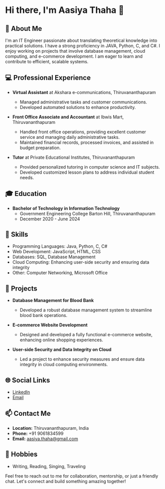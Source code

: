 # Hi there, I'm Aasiya Thaha 👋

## 🚀 About Me

I'm an IT Engineer passionate about translating theoretical knowledge into practical solutions. I have a strong proficiency in JAVA, Python, C, and C#. I enjoy working on projects that involve database management, cloud computing, and e-commerce development. I am eager to learn and contribute to efficient, scalable systems.

## 💻 Professional Experience

- **Virtual Assistant** at Akshara e-communications, Thiruvananthapuram
  - Managed administrative tasks and customer communications.
  - Developed automated solutions to enhance productivity.

- **Front Office Associate and Accountant** at Ibwis Mart, Thiruvananthapuram
  - Handled front office operations, providing excellent customer service and managing daily administrative tasks.
  - Maintained financial records, processed invoices, and assisted in budget preparation.

- **Tutor** at Private Educational Institutes, Thiruvananthapuram
  - Provided personalized tutoring in computer science and IT subjects.
  - Developed customized lesson plans to address individual student needs.

## 🎓 Education

- **Bachelor of Technology in Information Technology**
  - Government Engineering College Barton Hill, Thiruvananthapuram
  - December 2020 - June 2024

## 🔧 Skills

- Programming Languages: Java, Python, C, C#
- Web Development: JavaScript, HTML, CSS
- Databases: SQL, Database Management
- Cloud Computing: Enhancing user-side security and ensuring data integrity
- Other: Computer Networking, Microsoft Office

## 🌟 Projects

- **Database Management for Blood Bank**
  - Developed a robust database management system to streamline blood bank operations.

- **E-commerce Website Development**
  - Designed and developed a fully functional e-commerce website, enhancing online shopping experiences.

- **User-side Security and Data Integrity on Cloud**
  - Led a project to enhance security measures and ensure data integrity in cloud computing environments.

## 🌐 Social Links

- [LinkedIn](https://www.linkedin.com/in/aasiya-thaha)
- [Email](mailto:aasiya.thaha@gmail.com)

## 📫 Contact Me

- **Location:** Thiruvananthapuram, India
- **Phone:** +91 9061834599
- **Email:** aasiya.thaha@gmail.com

## 🌱 Hobbies

- Writing, Reading, Singing, Traveling

Feel free to reach out to me for collaboration, mentorship, or just a friendly chat. Let's connect and build something amazing together!



<!---
AasiyaThaha07/AasiyaThaha07 is a ✨ special ✨ repository because its `README.md` (this file) appears on your GitHub profile.
You can click the Preview link to take a look at your changes.
--->
